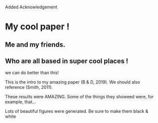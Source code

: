 Added Acknowledgement

# My cool paper !
## Me and my friends.
## Who are all based in super cool places !

we can do better than this!

This is the intro to my amazing paper (B & D, 2019).
We should also reference (Smith, 2011).
 
These results were AMAZING.
Some of the things they showeed were, for example, that...

Lots of beautiful figures were generated.
Be sure to make them black & white
